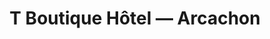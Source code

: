 ---
templateKey: 'home-page'
title: T Boutique Hôtel — Arcachon
meta_title: Accueil | T Boutique Hôtel — Arcachon
---